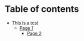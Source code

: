 # Table of contents

* [This is a test](README.md)
  * [Page 1](this-is-a-test/page-1/README.md)
    * [Page 2](this-is-a-test/page-1/page-2.md)
